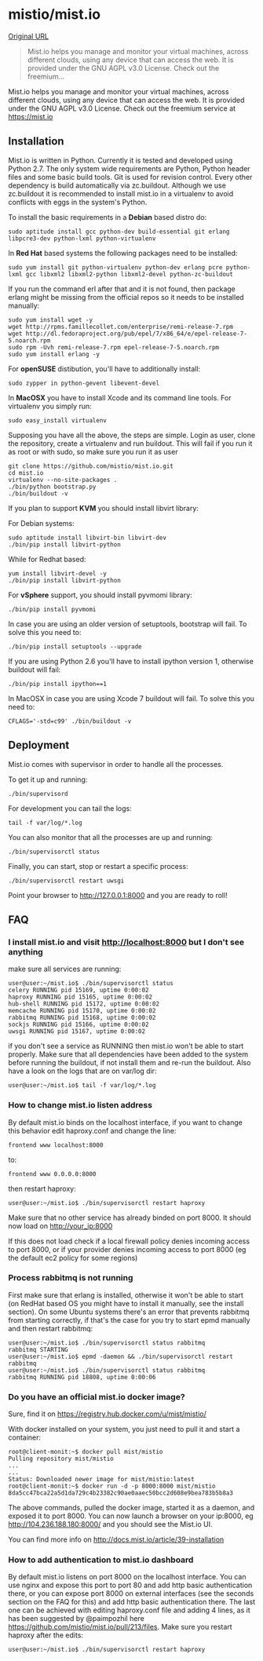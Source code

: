 # mistio/mist.io

[Original URL](https://github.com/mistio/mist.io)

> Mist.io helps you manage and monitor your virtual machines, across different clouds, using any device that can access the web. It is provided under the GNU AGPL v3.0 License. Check out the freemium...

Mist.io helps you manage and monitor your virtual machines, across different clouds, using any device that can access the web. It is provided under the GNU AGPL v3.0 License. Check out the freemium service at <https://mist.io>

[]()

## [](https://github.com/mistio/mist.io#installation)Installation

Mist.io is written in Python. Currently it is tested and developed using Python 2.7\. The only system wide requirements are Python, Python header files and some basic build tools. Git is used for revision control. Every other dependency is build automatically via zc.buildout. Although we use zc.buildout it is recommended to install mist.io in a virtualenv to avoid conflicts with eggs in the system's Python.

To install the basic requirements in a **Debian** based distro do:

```
sudo aptitude install gcc python-dev build-essential git erlang libpcre3-dev python-lxml python-virtualenv
```

In **Red Hat** based systems the following packages need to be installed:

```
sudo yum install git python-virtualenv python-dev erlang pcre python-lxml gcc libxml2 libxml2-python libxml2-devel python-zc-buildout
```

If you run the command erl after that and it is not found, then package erlang might be missing from the official repos so it needs to be installed manually:

```
sudo yum install wget -y
wget http://rpms.famillecollet.com/enterprise/remi-release-7.rpm
wget http://dl.fedoraproject.org/pub/epel/7/x86_64/e/epel-release-7-5.noarch.rpm
sudo rpm -Uvh remi-release-7.rpm epel-release-7-5.noarch.rpm
sudo yum install erlang -y
```

For **openSUSE** distibution, you'll have to additionally install:

```
sudo zypper in python-gevent libevent-devel
```

In **MacOSX** you have to install Xcode and its command line tools. For virtualenv you simply run:

```
sudo easy_install virtualenv
```

Supposing you have all the above, the steps are simple. Login as user, clone the repository, create a virtualenv and run buildout. This will fail if you run it as root or with sudo, so make sure you run it as user

```
git clone https://github.com/mistio/mist.io.git
cd mist.io
virtualenv --no-site-packages .
./bin/python bootstrap.py
./bin/buildout -v
```

If you plan to support **KVM** you should install libvirt library:

For Debian systems:

```
sudo aptitude install libvirt-bin libvirt-dev
./bin/pip install libvirt-python
```

While for Redhat based:

```
yum install libvirt-devel -y
./bin/pip install libvirt-python
```

For **vSphere** support, you should install pyvmomi library:

```
./bin/pip install pyvmomi
```

In case you are using an older version of setuptools, bootstrap will fail. To solve this you need to:

```
./bin/pip install setuptools --upgrade
```

If you are using Python 2.6 you'll have to install ipython version 1, otherwise buildout will fail:

```
./bin/pip install ipython==1
```

In MacOSX in case you are using Xcode 7 buildout will fail. To solve this you need to:

```
CFLAGS='-std=c99' ./bin/buildout -v
```

[]()

## [](https://github.com/mistio/mist.io#deployment)Deployment

Mist.io comes with supervisor in order to handle all the processes.

To get it up and running:

```
./bin/supervisord
```

For development you can tail the logs:

```
tail -f var/log/*.log
```

You can also monitor that all the processes are up and running:

```
./bin/supervisorctl status
```

Finally, you can start, stop or restart a specific process:

```
./bin/supervisorctl restart uwsgi
```

Point your browser to <http://127.0.0.1:8000> and you are ready to roll!

[]()

## [](https://github.com/mistio/mist.io#faq)FAQ

[]()

### [](https://github.com/mistio/mist.io#i-install-mistio-and-visit-httplocalhost8000-but-i-dont-see-anything)I install mist.io and visit <http://localhost:8000> but I don't see anything

make sure all services are running:

```
user@user:~/mist.io$ ./bin/supervisorctl status
celery RUNNING pid 15169, uptime 0:00:02
haproxy RUNNING pid 15165, uptime 0:00:02
hub-shell RUNNING pid 15172, uptime 0:00:02
memcache RUNNING pid 15170, uptime 0:00:02
rabbitmq RUNNING pid 15168, uptime 0:00:02
sockjs RUNNING pid 15166, uptime 0:00:02
uwsgi RUNNING pid 15167, uptime 0:00:02
```

if you don't see a service as RUNNING then mist.io won't be able to start properly. Make sure that all dependencies have been added to the system before running the buildout, if not install them and re-run the buildout. Also have a look on the logs that are on var/log dir:

```
user@user:~/mist.io$ tail -f var/log/*.log
```

[]()

### [](https://github.com/mistio/mist.io#how-to-change-mistio-listen-address)How to change mist.io listen address

By default mist.io binds on the localhost interface, if you want to change this behavior edit haproxy.conf and change the line:

```
frontend www localhost:8000
```

to:

```
frontend www 0.0.0.0:8000
```

then restart haproxy:

```
user@user:~/mist.io$ ./bin/supervisorctl restart haproxy
```

Make sure that no other service has already binded on port 8000\. It should now load on <http://your_ip:8000>

If this does not load check if a local firewall policy denies incoming access to port 8000, or if your provider denies incoming access to port 8000 (eg the default ec2 policy for some regions)

[]()

### [](https://github.com/mistio/mist.io#process-rabbitmq-is-not-running)Process rabbitmq is not running

First make sure that erlang is installed, otherwise it won't be able to start (on RedHat based OS you might have to install it manually, see the install section). On some Ubuntu systems there's an error that prevents rabbitmq from starting correctly, if that's the case for you try to start epmd manually and then restart rabbitmq:

```
user@user:~/mist.io$ ./bin/supervisorctl status rabbitmq
rabbitmq STARTING
user@user:~/mist.io$ epmd -daemon && ./bin/supervisorctl restart rabbitmq
user@user:~/mist.io$ ./bin/supervisorctl status rabbitmq
rabbitmq RUNNING pid 18808, uptime 0:00:06
```

[]()

### [](https://github.com/mistio/mist.io#do-you-have-an-official-mistio-docker-image)Do you have an official mist.io docker image?

Sure, find it on <https://registry.hub.docker.com/u/mist/mistio/>

With docker installed on your system, you just need to pull it and start a container:

```
root@client-monit:~$ docker pull mist/mistio
Pulling repository mist/mistio
...
...
Status: Downloaded newer image for mist/mistio:latest
root@client-monit:~$ docker run -d -p 8000:8000 mist/mistio
8da5cc47bca22a5d1da729c4b23382c90ae0aaec50bcc2d608e9bea783b5b8a3
```

The above commands, pulled the docker image, started it as a daemon, and exposed it to port 8000\. You can now launch a browser on your ip:8000, eg <http://104.236.188.180:8000/> and you should see the Mist.io UI.

You can find more info on <http://docs.mist.io/article/39-installation>

[]()

### [](https://github.com/mistio/mist.io#how-to-add-authentication-to-mistio-dashboard)How to add authentication to mist.io dashboard

By default mist.io listens on port 8000 on the localhost interface. You can use nginx and expose this port to port 80 and add http basic authentication there, or you can expose port 8000 on external interfaces (see the seconds section on the FAQ for this) and add http basic authentication there. The last one can be achieved with editing haproxy.conf file and adding 4 lines, as it has been suggested by @paimpozhil here <https://github.com/mistio/mist.io/pull/213/files>. Make sure you restart haproxy after the edits:

```
user@user:~/mist.io$ ./bin/supervisorctl restart haproxy
```
